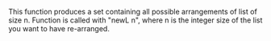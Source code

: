 This function produces a set containing all possible arrangements of list of size n.
Function is called with "newL n", where n is the integer size of the list you want to have re-arranged.
